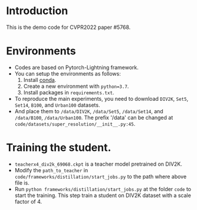 # Introduction

This is the demo code for CVPR2022 paper #5768. 

# Environments

* Codes are based on Pytorch-Lightning framework.
* You can setup the environments as follows:
  1. Install [conda](https://docs.conda.io/projects/conda/en/latest/user-guide/install/index.html). 
  2. Create a new environment with `python=3.7`.
  3. Install packages in `requirements.txt`.
* To reproduce the main experiments, you need to download `DIV2K`, `Set5`, `Set14`, `B100`, and `Urban100` datasets.
* And place them to `/data/DIV2K`, `/data/Set5`, `/data/Set14`, and `/data/B100`, `/data/Urban100`. The prefix '/data' can be changed at `code/datasets/super_resolution/__init__.py:45`.
# Training the student.

* `teacherx4_div2k_69068.ckpt` is a teacher model pretrained on DIV2K.
* Modify the `path_to_teacher` in `code/frameworks/distillation/start_jobs.py` to the path where above file is.
* Run `python frameworks/distillation/start_jobs.py` at the folder `code` to start the training. This step train a student on DIV2K dataset with a scale factor of 4.
